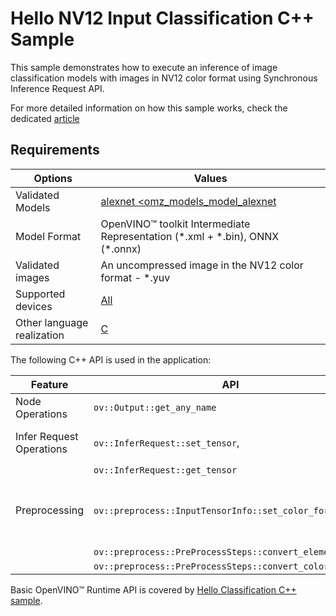 # Hello NV12 Input Classification C++ Sample

This sample demonstrates how to execute an inference of image classification models with images in NV12 color format using Synchronous Inference Request API.

For more detailed information on how this sample works, check the dedicated [article](https://docs.openvino.ai/2023.3/openvino_inference_engine_samples_hello_nv12_input_classification_README.html)

## Requirements

| Options                     | Values                                                                                                                          |
| ----------------------------| --------------------------------------------------------------------------------------------------------------------------------|
| Validated Models            | [alexnet <omz_models_model_alexnet](https://docs.openvino.ai/2023.3/omz_models_model_alexnet.html)                              |
| Model Format                | OpenVINO™ toolkit Intermediate Representation (\*.xml + \*.bin), ONNX (\*.onnx)                                                 |
| Validated images            | An uncompressed image in the NV12 color format - \*.yuv                                                                         |
| Supported devices           | [All](https://docs.openvino.ai/2023.3/openvino_docs_OV_UG_supported_plugins_Supported_Devices.html)                             |
| Other language realization  | [C](https://docs.openvino.ai/2023.3/openvino_inference_engine_ie_bridges_c_samples_hello_nv12_input_classification_README.html) |


The following C++ API is used in the application:

| Feature                  | API                                                         | Description                               |
| -------------------------| ------------------------------------------------------------|-------------------------------------------|
| Node Operations          | ``ov::Output::get_any_name``                                | Get a layer name                          |
| Infer Request Operations | ``ov::InferRequest::set_tensor``,                           | Operate with tensors                      |
|                          | ``ov::InferRequest::get_tensor``                            |                                           |
| Preprocessing            | ``ov::preprocess::InputTensorInfo::set_color_format``,      | Change the color format of the input data |
|                          | ``ov::preprocess::PreProcessSteps::convert_element_type``,  |                                           |
|                          | ``ov::preprocess::PreProcessSteps::convert_color``          |                                           |


Basic OpenVINO™ Runtime API is covered by [Hello Classification C++ sample](https://docs.openvino.ai/2023.3/openvino_inference_engine_samples_hello_classification_README.html).

